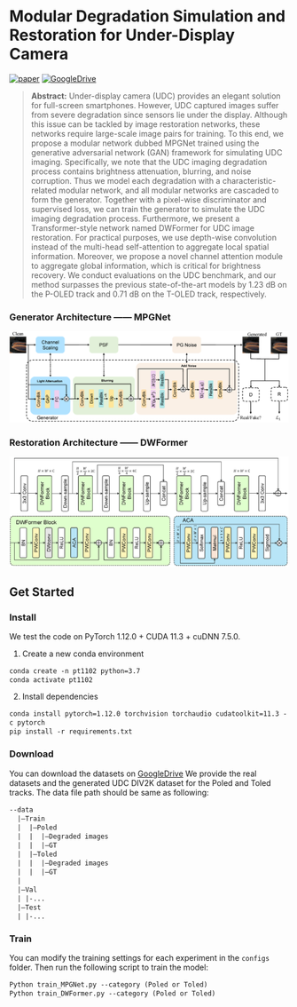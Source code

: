 # Modular Degradation Simulation and Restoration for Under-Display Camera
[![paper](https://img.shields.io/badge/arXiv-Paper-orange.svg)](https://arxiv.org/abs/2209.11455) 
[![GoogleDrive](https://img.shields.io/badge/GoogleDrive-Data-green)](https://drive.google.com/drive/folders/10NJnCFcnpl_iEXFFdS2dRWhOi9Wt6Xxr?usp=sharing)
>**Abstract:**
Under-display camera (UDC) provides an elegant solution for full-screen smartphones. However, UDC captured images suffer from severe degradation since sensors lie under the display. Although this issue can be tackled by image restoration networks, these networks require large-scale image pairs for training. To this end, we propose a modular network dubbed MPGNet trained using the generative adversarial network (GAN) framework for simulating UDC imaging. Specifically, we note that the UDC imaging degradation process contains brightness attenuation, blurring, and noise corruption. Thus we model each degradation with a characteristic-related modular network, and all modular networks are cascaded to form the generator. Together with a pixel-wise discriminator and supervised loss, we can train the generator to simulate the UDC imaging degradation process. Furthermore, we present a Transformer-style network named DWFormer for UDC image restoration. For practical purposes, we use depth-wise convolution instead of the multi-head self-attention to aggregate local spatial information. Moreover, we propose a novel channel attention module to aggregate global information, which is critical for brightness recovery. We conduct evaluations on the UDC benchmark, and our method surpasses the previous state-of-the-art models by 1.23 dB on the P-OLED track and 0.71 dB on the T-OLED track, respectively.

### Generator Architecture —— MPGNet
![MPGNet](figs/MPGNet.png)
### Restoration Architecture —— DWFormer
![DWFormer](figs/DWFormer.png)
## Get Started

### Install
We test the code on PyTorch 1.12.0 + CUDA 11.3 + cuDNN 7.5.0.

1. Create a new conda environment
```
conda create -n pt1102 python=3.7
conda activate pt1102
```

2. Install dependencies
```
conda install pytorch=1.12.0 torchvision torchaudio cudatoolkit=11.3 -c pytorch
pip install -r requirements.txt
```

### Download
You can download the datasets on [GoogleDrive](https://drive.google.com/drive/folders/10NJnCFcnpl_iEXFFdS2dRWhOi9Wt6Xxr?usp=sharing)
We provide the real datasets and the generated UDC DIV2K dataset for the Poled and Toled tracks.
The data file path should be same as following:
```
--data
  |—Train
  |  |—Poled
  |  |  |—Degraded images
  |  |  |—GT
  |  |—Toled
  |  |  |—Degraded images
  |  |  |—GT
  |
  |—Val
  | |-...
  |—Test
  | |-...
```

### Train
You can modify the training settings for each experiment in the `configs` folder.
Then run the following script to train the model:
```
Python train_MPGNet.py --category (Poled or Toled)
Python train_DWFormer.py --category (Poled or Toled)
```
